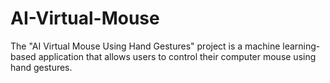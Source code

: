 # AI-Virtual-Mouse
The "AI Virtual Mouse Using Hand Gestures" project is a machine learning-based application that allows users to control their computer mouse using hand gestures.

